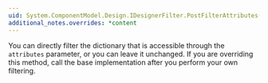 ```yaml
---
uid: System.ComponentModel.Design.IDesignerFilter.PostFilterAttributes(System.Collections.IDictionary)
additional_notes.overrides: *content
---
```


<p>You can directly filter the dictionary that is accessible through the <code>attributes</code> parameter, or you can leave it unchanged. If you are overriding this method, call the base implementation after you perform your own filtering.</p>


